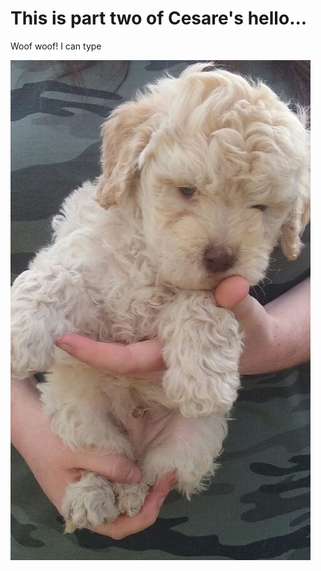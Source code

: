 # This is part two of Cesare's hello...

Woof woof! I can type

![Me as a puppy](images/IMG_0062.JPG)

